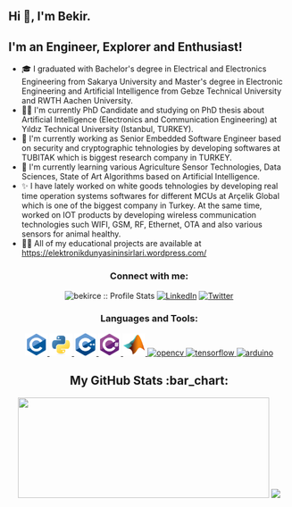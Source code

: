 ## Hi 👋, I'm Bekir.

## I'm an Engineer, Explorer and Enthusiast!

- 🎓 I graduated with Bachelor's degree in Electrical and Electronics Engineering from Sakarya University and Master's degree in Electronic Engineering and Artificial Intelligence from Gebze Technical University and RWTH Aachen University.
- 👩‍🎓 I'm currently PhD Candidate and studying on PhD thesis about Artificial Intelligence (Electronics and Communication Engineering) at Yıldız Technical University (Istanbul, TURKEY).
- 🧠 I'm currently working as Senior Embedded Software Engineer based on security and cryptographic tehnologies by developing softwares at TUBITAK which is biggest research company in TURKEY.
- 🌱 I'm currently learning various Agriculture Sensor Technologies, Data Sciences, State of Art Algorithms based on Artificial Intelligence.
- ✨ I have lately worked on white goods tehnologies by developing real time operation systems softwares for different MCUs at Arçelik Global which is one of the biggest company in Turkey. At the same time, worked on IOT products by developing wireless communication technologies such WIFI, GSM, RF, Ethernet, OTA and also various sensors for animal healthy. 
- 👨‍💻 All of my educational projects are available at https://elektronikdunyasininsirlari.wordpress.com/

<h3 align="center">Connect with me:</h3>

<p align="center">
<img src="https://komarev.com/ghpvc/?username=bekirce&color=red" alt="bekirce :: Profile Stats"></a>
<a href="https://www.linkedin.com/in/bekir-c-74ab4b87/" target="_blank"><img alt="LinkedIn" src="https://img.shields.io/badge/LinkedIn-@ebubekirceylan-green?style=flat&logo=linkedin"></a>
<a href="https://twitter.com/1bekirce"><img alt="Twitter" src="https://img.shields.io/badge/Twitter-ebubekirceylan-yellow?style=flat-square&logo=twitter"></a>


<h3 align="center">Languages and Tools:</h3>
<p align="center"> <a href="https://www.cprogramming.com/" target="_blank"> <img src="https://raw.githubusercontent.com/devicons/devicon/master/icons/c/c-original.svg" alt="c" width="40" height="40"/> </a><a href="https://www.python.org" target="_blank"> <img src="https://raw.githubusercontent.com/devicons/devicon/master/icons/python/python-original.svg" alt="python" width="40" height="40"/> </a><a href="https://www.w3schools.com/cpp/" target="_blank"> <img src="https://raw.githubusercontent.com/devicons/devicon/master/icons/cplusplus/cplusplus-original.svg" alt="cplusplus" width="40" height="40"/> </a><a href="https://www.w3schools.com/cs/" target="_blank"> <img src="https://raw.githubusercontent.com/devicons/devicon/master/icons/csharp/csharp-original.svg" alt="csharp" width="40" height="40"/> </a> 
<a href="https://www.mathworks.com/" target="_blank"> <img src="https://github.com/edaaydinea/social-icons/blob/main/matlab.svg" alt="matlab" width="40" height="40"/><a href="https://opencv.org/" target="_blank"> <img src="https://www.vectorlogo.zone/logos/opencv/opencv-icon.svg" alt="opencv" width="40" height="40"/> </a><a href="https://www.tensorflow.org" target="_blank"> <img src="https://www.vectorlogo.zone/logos/tensorflow/tensorflow-icon.svg" alt="tensorflow" width="40" height="40"/> </a> <a href="https://www.arduino.cc/" target="_blank"> <img src="https://cdn.worldvectorlogo.com/logos/arduino-1.svg" alt="arduino" width="40" height="40"/> </a> 


<h2 align="center">My GitHub Stats :bar_chart:</h2>
<p align="center">
  <img src="https://github-readme-stats.vercel.app/api?username=bekirce&show_icons=true&theme=tokyonight" width="450" height="180">
  <img src="https://github-readme-stats.vercel.app/api/top-langs/?username=bekirce&layout=compact&theme=tokyonight" height="180">
  
</p>
